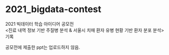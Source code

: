 # 2021_bigdata-contest
2021 빅데이터 학습 아이디어 공모전 <br>
&lt;진료 내역 정보 기반 주질병 분석 &amp; 서울시 치매 환자 유병 현황 기반 환자 분포 분석> 기록

공모전에 제출한 ppt는 업로드하지 않음.
